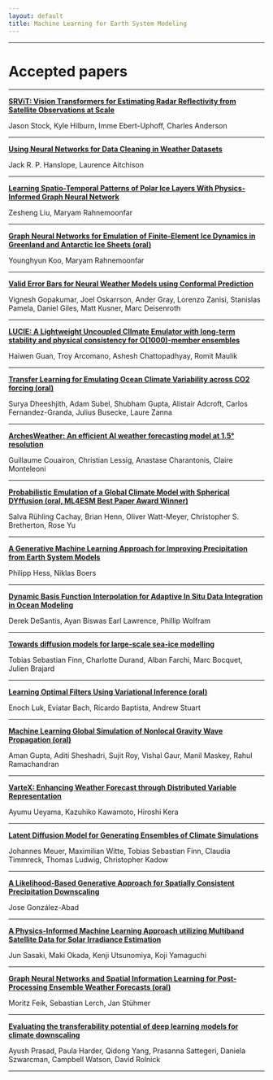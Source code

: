 ```yaml
---
layout: default
title: Machine Learning for Earth System Modeling
---
```

---

# Accepted papers

----

**[SRViT: Vision Transformers for Estimating Radar Reflectivity from Satellite Observations at Scale](https://arxiv.org/abs/2406.16955)**

Jason Stock, Kyle Hilburn, Imme Ebert-Uphoff, Charles Anderson

----

**[Using Neural Networks for Data Cleaning in Weather Datasets](https://arxiv.org/abs/2406.15027)**

Jack R. P. Hanslope, Laurence Aitchison

----

**[Learning Spatio-Temporal Patterns of Polar Ice Layers With Physics-Informed Graph Neural Network](https://arxiv.org/abs/2406.15299)**

Zesheng Liu, Maryam Rahnemoonfar

----

**[Graph Neural Networks for Emulation of Finite-Element Ice Dynamics in Greenland and Antarctic Ice Sheets (oral)](https://arxiv.org/abs/2406.18423)**

Younghyun Koo, Maryam Rahnemoonfar

----

**[Valid Error Bars for Neural Weather Models using Conformal Prediction](https://arxiv.org/abs/2406.14483)**

Vignesh Gopakumar, Joel Oskarrson, Ander Gray, Lorenzo Zanisi, Stanislas Pamela, Daniel Giles, Matt Kusner, Marc Deisenroth

----

**[LUCIE: A Lightweight Uncoupled ClImate Emulator with long-term stability and physical consistency for O(1000)-member ensembles](https://arxiv.org/abs/2405.16297)**

Haiwen Guan, Troy Arcomano, Ashesh Chattopadhyay, Romit Maulik

----

**[Transfer Learning for Emulating Ocean Climate Variability across CO2 forcing (oral)](https://arxiv.org/abs/2405.18585)**

Surya Dheeshjith, Adam Subel, Shubham Gupta, Alistair Adcroft, Carlos Fernandez-Granda, Julius Busecke, Laure Zanna

----

**[ArchesWeather: An efficient AI weather forecasting model at 1.5° resolution](https://arxiv.org/abs/2405.14527v1)**

Guillaume Couairon, Christian Lessig, Anastase Charantonis, Claire Monteleoni

----

**[Probabilistic Emulation of a Global Climate Model with Spherical DYffusion (oral, ML4ESM Best Paper Award Winner)](https://arxiv.org/abs/2406.14798)**

Salva Rühling Cachay, Brian Henn, Oliver Watt-Meyer, Christopher S. Bretherton, Rose Yu

----

**[A Generative Machine Learning Approach for Improving Precipitation from Earth System Models](https://arxiv.org/abs/2406.15026)**

Philipp Hess, Niklas Boers

----

**[Dynamic Basis Function Interpolation for Adaptive In Situ Data Integration in Ocean Modeling](https://arxiv.org/abs/2301.05551)**

Derek DeSantis, Ayan Biswas Earl Lawrence, Phillip Wolfram

-----

**[Towards diffusion models for large-scale sea-ice modelling](https://arxiv.org/abs/2406.18417)**

Tobias Sebastian Finn, Charlotte Durand, Alban Farchi, Marc Bocquet, Julien Brajard

-----

**[Learning Optimal Filters Using Variational Inference (oral)](https://arxiv.org/abs/2406.18066)**

Enoch Luk, Eviatar Bach, Ricardo Baptista, Andrew Stuart

-----

**[Machine Learning Global Simulation of Nonlocal Gravity Wave Propagation (oral)](https://arxiv.org/abs/2406.14775)**

Aman Gupta, Aditi Sheshadri, Sujit Roy, Vishal Gaur, Manil Maskey, Rahul Ramachandran

-----

**[VarteX: Enhancing Weather Forecast through Distributed Variable Representation](https://arxiv.org/abs/2406.19615)**

Ayumu Ueyama, Kazuhiko Kawamoto, Hiroshi Kera

-----

**[Latent Diffusion Model for Generating Ensembles of Climate Simulations](https://arxiv.org/abs/2407.02070)**

Johannes Meuer, Maximilian Witte, Tobias Sebastian Finn, Claudia Timmreck, Thomas Ludwig, Christopher Kadow

-----

**[A Likelihood-Based Generative Approach for Spatially Consistent Precipitation Downscaling](https://arxiv.org/abs/2407.04724)**

Jose González-Abad

-----

**[A Physics-Informed Machine Learning Approach utilizing Multiband Satellite Data for Solar Irradiance Estimation](https://arxiv.org/abs/2407.04283)**

Jun Sasaki, Maki Okada, Kenji Utsunomiya, Koji Yamaguchi

-----

**[Graph Neural Networks and Spatial Information Learning for Post-Processing Ensemble Weather Forecasts (oral)](https://arxiv.org/abs/2407.11050)**

Moritz Feik, Sebastian Lerch, Jan Stühmer

-----

**[Evaluating the transferability potential of deep learning models for climate downscaling](https://arxiv.org/abs/2407.12517)**

Ayush Prasad, Paula Harder, Qidong Yang, Prasanna Sattegeri, Daniela Szwarcman, Campbell Watson, David Rolnick

-----

